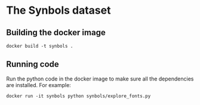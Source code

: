 # The Synbols dataset

## Building the docker image

```
docker build -t synbols .
```

## Running code

Run the python code in the docker image to make sure all the dependencies are installed. For example:
```
docker run -it synbols python synbols/explore_fonts.py
```